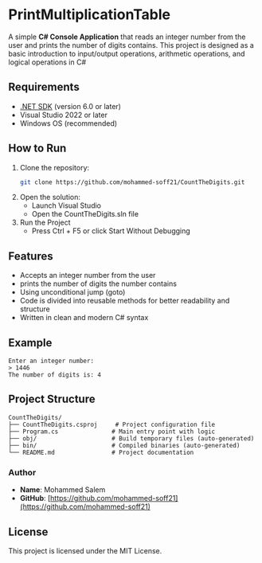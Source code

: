 # PrintMultiplicationTable

A simple **C# Console Application** that reads an integer number from the user and prints the number of digits contains.
This project is designed as a basic introduction to input/output operations, arithmetic operations, and logical operations in C#

## Requirements
- [.NET SDK](https://dotnet.microsoft.com/en-us/download) (version 6.0 or later)
- Visual Studio 2022 or later
- Windows OS (recommended)

## How to Run
1. Clone the repository:
   ```bash
   git clone https://github.com/mohammed-soff21/CountTheDigits.git
2. Open the solution:
   - Launch Visual Studio
   - Open the CountTheDigits.sln file
3. Run the Project
   - Press Ctrl + F5 or click Start Without Debugging

## Features
- Accepts an integer number from the user
- prints the number of digits the number contains
- Using unconditional jump (goto)
- Code is divided into reusable methods for better readability and structure
- Written in clean and modern C# syntax

## Example
```text
Enter an integer number:
> 1446
The number of digits is: 4
```
## Project Structure
```text
CountTheDigits/
├── CountTheDigits.csproj     # Project configuration file
├── Program.cs               # Main entry point with logic
├── obj/                     # Build temporary files (auto-generated)
├── bin/                     # Compiled binaries (auto-generated)
└── README.md                # Project documentation
```

### Author
- **Name**: Mohammed Salem
- **GitHub**: 
[https://github.com/mohammed-soff21](https://github.com/mohammed-soff21)

## License
This project is licensed under the MIT License.
